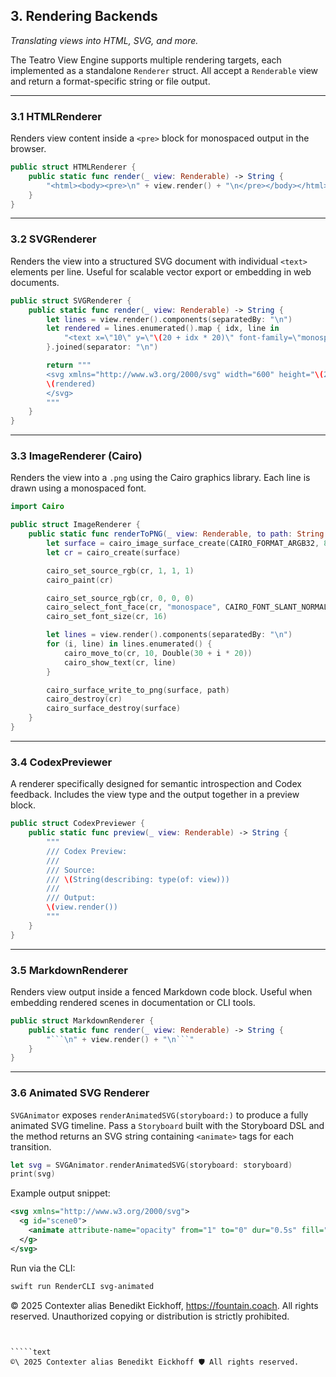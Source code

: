 ## 3. Rendering Backends
_Translating views into HTML, SVG, and more._

The Teatro View Engine supports multiple rendering targets, each implemented as a standalone `Renderer` struct. All accept a `Renderable` view and return a format-specific string or file output.

---

### 3.1 HTMLRenderer

Renders view content inside a `<pre>` block for monospaced output in the browser.

```swift
public struct HTMLRenderer {
    public static func render(_ view: Renderable) -> String {
        "<html><body><pre>\n" + view.render() + "\n</pre></body></html>"
    }
}
```

---

### 3.2 SVGRenderer

Renders the view into a structured SVG document with individual `<text>` elements per line. Useful for scalable vector export or embedding in web documents.

```swift
public struct SVGRenderer {
    public static func render(_ view: Renderable) -> String {
        let lines = view.render().components(separatedBy: "\n")
        let rendered = lines.enumerated().map { idx, line in
            "<text x=\"10\" y=\"\(20 + idx * 20)\" font-family=\"monospace\" font-size=\"14\">\(line)</text>"
        }.joined(separator: "\n")

        return """
        <svg xmlns="http://www.w3.org/2000/svg" width="600" height="\(20 + lines.count * 20)">
        \(rendered)
        </svg>
        """
    }
}
```

---

### 3.3 ImageRenderer (Cairo)

Renders the view into a `.png` using the Cairo graphics library. Each line is drawn using a monospaced font.

```swift
import Cairo

public struct ImageRenderer {
    public static func renderToPNG(_ view: Renderable, to path: String = "output.png") {
        let surface = cairo_image_surface_create(CAIRO_FORMAT_ARGB32, 800, 600)
        let cr = cairo_create(surface)

        cairo_set_source_rgb(cr, 1, 1, 1)
        cairo_paint(cr)

        cairo_set_source_rgb(cr, 0, 0, 0)
        cairo_select_font_face(cr, "monospace", CAIRO_FONT_SLANT_NORMAL, CAIRO_FONT_WEIGHT_NORMAL)
        cairo_set_font_size(cr, 16)

        let lines = view.render().components(separatedBy: "\n")
        for (i, line) in lines.enumerated() {
            cairo_move_to(cr, 10, Double(30 + i * 20))
            cairo_show_text(cr, line)
        }

        cairo_surface_write_to_png(surface, path)
        cairo_destroy(cr)
        cairo_surface_destroy(surface)
    }
}
```

---

### 3.4 CodexPreviewer

A renderer specifically designed for semantic introspection and Codex feedback. Includes the view type and the output together in a preview block.

```swift
public struct CodexPreviewer {
    public static func preview(_ view: Renderable) -> String {
        """
        /// Codex Preview:
        ///
        /// Source:
        /// \(String(describing: type(of: view)))
        ///
        /// Output:
        \(view.render())
        """
    }
}
```

---

### 3.5 MarkdownRenderer

Renders view output inside a fenced Markdown code block. Useful when embedding
rendered scenes in documentation or CLI tools.

```swift
public struct MarkdownRenderer {
    public static func render(_ view: Renderable) -> String {
        "```\n" + view.render() + "\n```"
    }
}
```

---

### 3.6 Animated SVG Renderer

`SVGAnimator` exposes `renderAnimatedSVG(storyboard:)` to produce a fully
animated SVG timeline. Pass a `Storyboard` built with the
Storyboard DSL and the method returns an SVG string
containing `<animate>` tags for each transition.

```swift
let svg = SVGAnimator.renderAnimatedSVG(storyboard: storyboard)
print(svg)
```

Example output snippet:

```xml
<svg xmlns="http://www.w3.org/2000/svg">
  <g id="scene0">
    <animate attribute-name="opacity" from="1" to="0" dur="0.5s" fill="freeze" />
  </g>
</svg>
```

Run via the CLI:

```bash
swift run RenderCLI svg-animated
```
© 2025 Contexter alias Benedikt Eickhoff, https://fountain.coach. All rights reserved.
Unauthorized copying or distribution is strictly prohibited.
```


`````text
©\ 2025 Contexter alias Benedikt Eickhoff 🛡️ All rights reserved.
`````

